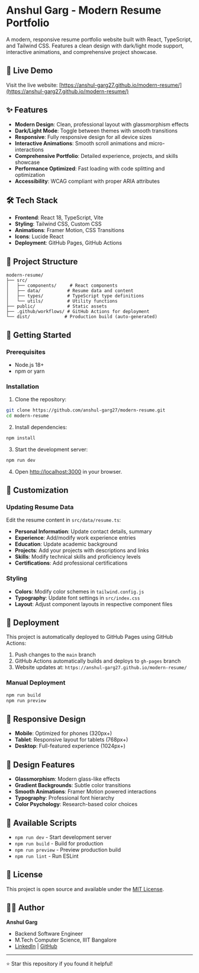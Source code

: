 # Anshul Garg - Modern Resume Portfolio

A modern, responsive resume portfolio website built with React, TypeScript, and Tailwind CSS. Features a clean design with dark/light mode support, interactive animations, and comprehensive project showcase.

## 🚀 Live Demo

Visit the live website: [https://anshul-garg27.github.io/modern-resume/](https://anshul-garg27.github.io/modern-resume/)

## ✨ Features

- **Modern Design**: Clean, professional layout with glassmorphism effects
- **Dark/Light Mode**: Toggle between themes with smooth transitions
- **Responsive**: Fully responsive design for all device sizes
- **Interactive Animations**: Smooth scroll animations and micro-interactions
- **Comprehensive Portfolio**: Detailed experience, projects, and skills showcase
- **Performance Optimized**: Fast loading with code splitting and optimization
- **Accessibility**: WCAG compliant with proper ARIA attributes

## 🛠️ Tech Stack

- **Frontend**: React 18, TypeScript, Vite
- **Styling**: Tailwind CSS, Custom CSS
- **Animations**: Framer Motion, CSS Transitions
- **Icons**: Lucide React
- **Deployment**: GitHub Pages, GitHub Actions

## 📁 Project Structure

```
modern-resume/
├── src/
│   ├── components/     # React components
│   ├── data/          # Resume data and content
│   ├── types/         # TypeScript type definitions
│   └── utils/         # Utility functions
├── public/            # Static assets
├── .github/workflows/ # GitHub Actions for deployment
└── dist/             # Production build (auto-generated)
```

## 🚀 Getting Started

### Prerequisites

- Node.js 18+ 
- npm or yarn

### Installation

1. Clone the repository:
```bash
git clone https://github.com/anshul-garg27/modern-resume.git
cd modern-resume
```

2. Install dependencies:
```bash
npm install
```

3. Start the development server:
```bash
npm run dev
```

4. Open [http://localhost:3000](http://localhost:3000) in your browser.

## 📝 Customization

### Updating Resume Data

Edit the resume content in `src/data/resume.ts`:

- **Personal Information**: Update contact details, summary
- **Experience**: Add/modify work experience entries
- **Education**: Update academic background
- **Projects**: Add your projects with descriptions and links
- **Skills**: Modify technical skills and proficiency levels
- **Certifications**: Add professional certifications

### Styling

- **Colors**: Modify color schemes in `tailwind.config.js`
- **Typography**: Update font settings in `src/index.css`
- **Layout**: Adjust component layouts in respective component files

## 🚀 Deployment

This project is automatically deployed to GitHub Pages using GitHub Actions:

1. Push changes to the `main` branch
2. GitHub Actions automatically builds and deploys to `gh-pages` branch
3. Website updates at: `https://anshul-garg27.github.io/modern-resume/`

### Manual Deployment

```bash
npm run build
npm run preview
```

## 📱 Responsive Design

- **Mobile**: Optimized for phones (320px+)
- **Tablet**: Responsive layout for tablets (768px+)
- **Desktop**: Full-featured experience (1024px+)

## 🎨 Design Features

- **Glassmorphism**: Modern glass-like effects
- **Gradient Backgrounds**: Subtle color transitions
- **Smooth Animations**: Framer Motion powered interactions
- **Typography**: Professional font hierarchy
- **Color Psychology**: Research-based color choices

## 🔧 Available Scripts

- `npm run dev` - Start development server
- `npm run build` - Build for production
- `npm run preview` - Preview production build
- `npm run lint` - Run ESLint

## 📄 License

This project is open source and available under the [MIT License](LICENSE).

## 👨‍💻 Author

**Anshul Garg**
- Backend Software Engineer
- M.Tech Computer Science, IIIT Bangalore
- [LinkedIn](https://linkedin.com/in/anshullkgarg) | [GitHub](https://github.com/anshul-garg27)

---

⭐ Star this repository if you found it helpful!